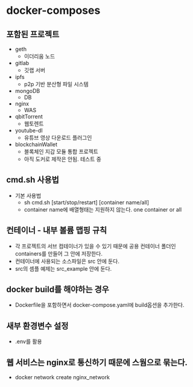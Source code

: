 # docker-composes
## 포함된 프로젝트
- geth
  - 이더리움 노드
- gitlab
  - 깃랩 서버
- ipfs
  - p2p 기반 분산형 파일 시스템
- mongoDB
  - DB
- nginx
  - WAS
- qbitTorrent
  - 웹토렌트
- youtube-dl
  - 유튜브 영상 다운로드 플러그인
- blockchainWallet
  - 블록체인 지갑 모듈 통합 프로젝트
  - 아직 도커로 제작은 안됨. 테스트 중


## cmd.sh 사용법
- 기본 사용법
  - sh cmd.sh [start/stop/restart] [container name/all]
  - container name에 배열형태는 지원하지 않는다. one container or all

## 컨테이너 - 내부 볼륨 맵핑 규칙
- 각 프로젝트의 서브 컴테이너가 있을 수 있기 때문에 공용 컨테이너 폴더인 containers를 만들어 그 안에 저장한다.
- 컨테이너에 사용되는 소스파일은 src 안에 둔다.
- src의 셈플 예제는 src_example 안에 둔다.

## docker build를 해야하는 경우
- Dockerfile을 포함하면서 docker-compose.yaml에 build옵션을 추가한다.

## 새부 환경변수 설정
- .env를 활용

## 웹 서비스는 nginx로 통신하기 때문에 스웜으로 묶는다.
- docker network create nginx_network

